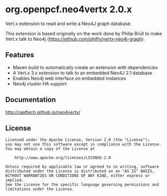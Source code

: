 # org.openpcf.neo4vertx 2.0.x

Vert.x extension to read and write a Neo4J graph database. 

This extension is based originally on the work done by Philip Brüll to make
Vert.x talk to Neo4j (https://github.com/phifty/vertx-neo4j-graph).

## Features

 * Maven build to automatically create an extension with dependencies
 * A Vert.x 3.x extension to talk to an embedded Neo4J 2.1 database
 * Enables Neo4j web interface on embedded instances
 * Neo4j cluster HA support

## Documentation

http://raaftech.github.io/neo4vertx/

## License

```
Licensed under the Apache License, Version 2.0 (the "License");
you may not use this software except in compliance with the License.
You may obtain a copy of the License at

    http://www.apache.org/licenses/LICENSE-2.0

Unless required by applicable law or agreed to in writing, software
distributed under the License is distributed on an "AS IS" BASIS,
WITHOUT WARRANTIES OR CONDITIONS OF ANY KIND, either express or implied.
See the License for the specific language governing permissions and
limitations under the License.
```
